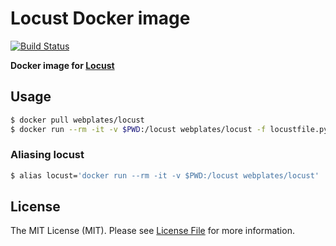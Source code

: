 # Locust Docker image

[![Build Status](https://img.shields.io/travis/webplates/docker-locust.svg?style=flat-square)](https://travis-ci.org/webplates/docker-locust)

**Docker image for [Locust](https://locust.io)**


## Usage

```bash
$ docker pull webplates/locust
$ docker run --rm -it -v $PWD:/locust webplates/locust -f locustfile.py
```

### Aliasing locust

```bash
$ alias locust='docker run --rm -it -v $PWD:/locust webplates/locust'
```


## License

The MIT License (MIT). Please see [License File](LICENSE) for more information.
